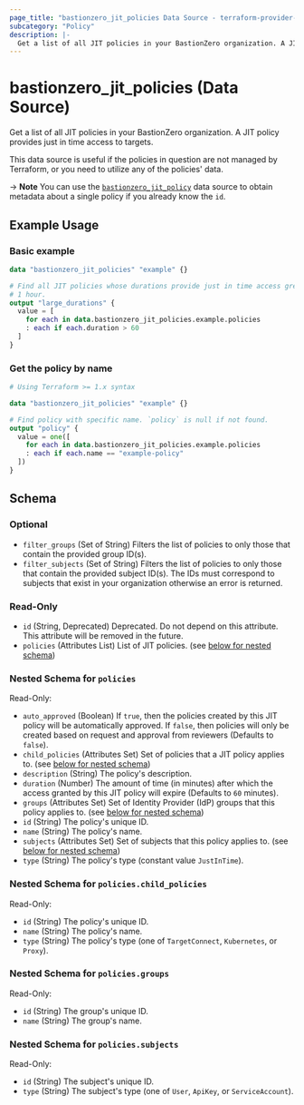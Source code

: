```yaml
---
page_title: "bastionzero_jit_policies Data Source - terraform-provider-bastionzero"
subcategory: "Policy"
description: |-
  Get a list of all JIT policies in your BastionZero organization. A JIT policy provides just in time access to targets.
---
```


# bastionzero_jit_policies (Data Source)

Get a list of all JIT policies in your BastionZero organization. A JIT policy provides just in time access to targets.

This data source is useful if the policies in question are not managed by
Terraform, or you need to utilize any of the policies' data.

-> **Note** You can use the [`bastionzero_jit_policy`](jit_policy) data source
to obtain metadata about a single policy if you already know the `id`.

## Example Usage

### Basic example

```terraform
data "bastionzero_jit_policies" "example" {}

# Find all JIT policies whose durations provide just in time access greater than
# 1 hour.
output "large_durations" {
  value = [
    for each in data.bastionzero_jit_policies.example.policies
    : each if each.duration > 60
  ]
}
```

### Get the policy by name

```terraform
# Using Terraform >= 1.x syntax

data "bastionzero_jit_policies" "example" {}

# Find policy with specific name. `policy` is null if not found.
output "policy" {
  value = one([
    for each in data.bastionzero_jit_policies.example.policies
    : each if each.name == "example-policy"
  ])
}
```

<!-- schema generated by tfplugindocs -->
## Schema

### Optional

- `filter_groups` (Set of String) Filters the list of policies to only those that contain the provided group ID(s).
- `filter_subjects` (Set of String) Filters the list of policies to only those that contain the provided subject ID(s). The IDs must correspond to subjects that exist in your organization otherwise an error is returned.

### Read-Only

- `id` (String, Deprecated) Deprecated. Do not depend on this attribute. This attribute will be removed in the future.
- `policies` (Attributes List) List of JIT policies. (see [below for nested schema](#nestedatt--policies))

<a id="nestedatt--policies"></a>
### Nested Schema for `policies`

Read-Only:

- `auto_approved` (Boolean) If `true`, then the policies created by this JIT policy will be automatically approved. If `false`, then policies will only be created based on request and approval from reviewers (Defaults to `false`).
- `child_policies` (Attributes Set) Set of policies that a JIT policy applies to. (see [below for nested schema](#nestedatt--policies--child_policies))
- `description` (String) The policy's description.
- `duration` (Number) The amount of time (in minutes) after which the access granted by this JIT policy will expire (Defaults to `60` minutes).
- `groups` (Attributes Set) Set of Identity Provider (IdP) groups that this policy applies to. (see [below for nested schema](#nestedatt--policies--groups))
- `id` (String) The policy's unique ID.
- `name` (String) The policy's name.
- `subjects` (Attributes Set) Set of subjects that this policy applies to. (see [below for nested schema](#nestedatt--policies--subjects))
- `type` (String) The policy's type (constant value `JustInTime`).

<a id="nestedatt--policies--child_policies"></a>
### Nested Schema for `policies.child_policies`

Read-Only:

- `id` (String) The policy's unique ID.
- `name` (String) The policy's name.
- `type` (String) The policy's type (one of `TargetConnect`, `Kubernetes`, or `Proxy`).


<a id="nestedatt--policies--groups"></a>
### Nested Schema for `policies.groups`

Read-Only:

- `id` (String) The group's unique ID.
- `name` (String) The group's name.


<a id="nestedatt--policies--subjects"></a>
### Nested Schema for `policies.subjects`

Read-Only:

- `id` (String) The subject's unique ID.
- `type` (String) The subject's type (one of `User`, `ApiKey`, or `ServiceAccount`).